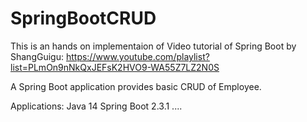 # SpringBootCRUD

This is an hands on implementaion of Video tutorial of Spring Boot by ShangGuigu: https://www.youtube.com/playlist?list=PLmOn9nNkQxJEFsK2HVO9-WA55Z7LZ2N0S

A Spring Boot application provides basic CRUD of Employee. 

Applications:
Java 14
Spring Boot 2.3.1
....
